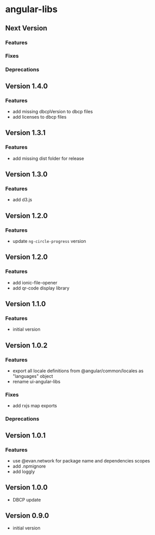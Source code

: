 # angular-libs

## Next Version
### Features
### Fixes
### Deprecations

## Version 1.4.0
### Features
- add missing dbcpVersion to dbcp files
- add licenses to dbcp files

## Version 1.3.1
### Features
- add missing dist folder for release

## Version 1.3.0
### Features
- add d3.js

## Version 1.2.0
### Features
- update `ng-circle-progress` version

## Version 1.2.0
### Features
- add ionic-file-opener
- add qr-code display library

## Version 1.1.0
### Features
- initial version

## Version 1.0.2
### Features
- export all locale definitions from @angular/common/locales as "languages" object
- rename ui-angular-libs

### Fixes
- add rxjs map exports

### Deprecations

## Version 1.0.1
### Features
- use @evan.network for package name and dependencies scopes
- add .npmignore
- add loggly

## Version 1.0.0
- DBCP update

## Version 0.9.0
- initial version